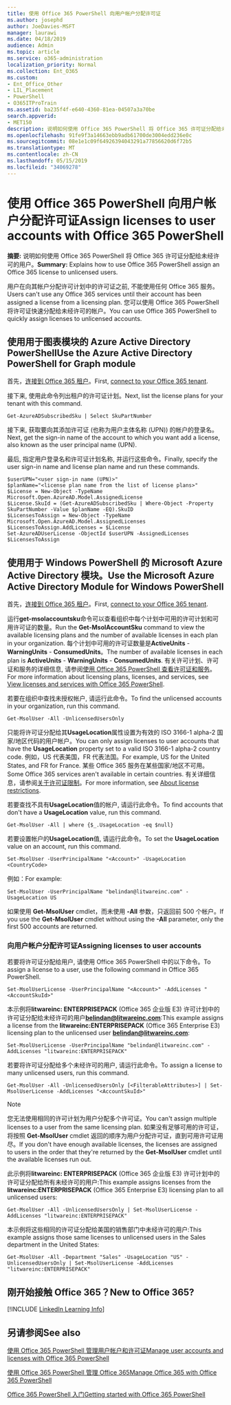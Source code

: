 ```yaml
---
title: 使用 Office 365 PowerShell 向用户帐户分配许可证
ms.author: josephd
author: JoeDavies-MSFT
manager: laurawi
ms.date: 04/18/2019
audience: Admin
ms.topic: article
ms.service: o365-administration
localization_priority: Normal
ms.collection: Ent_O365
ms.custom:
- Ent_Office_Other
- LIL_Placement
- PowerShell
- O365ITProTrain
ms.assetid: ba235f4f-e640-4360-81ea-04507a3a70be
search.appverid:
- MET150
description: 说明如何使用 Office 365 PowerShell 将 Office 365 许可证分配给未经许可的用户。
ms.openlocfilehash: 91fe9f3a14663ebb9adb61700de3004edd236e0c
ms.sourcegitcommit: 08e1e1c09f64926394043291a77856620d6f72b5
ms.translationtype: MT
ms.contentlocale: zh-CN
ms.lasthandoff: 05/15/2019
ms.locfileid: "34069278"
---
```

# <a name="assign-licenses-to-user-accounts-with-office-365-powershell"></a><span data-ttu-id="ce07b-103">使用 Office 365 PowerShell 向用户帐户分配许可证</span><span class="sxs-lookup"><span data-stu-id="ce07b-103">Assign licenses to user accounts with Office 365 PowerShell</span></span>

<span data-ttu-id="ce07b-104">**摘要:** 说明如何使用 Office 365 PowerShell 将 Office 365 许可证分配给未经许可的用户。</span><span class="sxs-lookup"><span data-stu-id="ce07b-104">**Summary:**  Explains how to use Office 365 PowerShell assign an Office 365 license to unlicensed users.</span></span>
  
<span data-ttu-id="ce07b-105">用户在向其帐户分配许可计划中的许可证之前, 不能使用任何 Office 365 服务。</span><span class="sxs-lookup"><span data-stu-id="ce07b-105">Users can't use any Office 365 services until their account has been assigned a license from a licensing plan.</span></span> <span data-ttu-id="ce07b-106">您可以使用 Office 365 PowerShell 将许可证快速分配给未经许可的帐户。</span><span class="sxs-lookup"><span data-stu-id="ce07b-106">You can use Office 365 PowerShell to quickly assign licenses to unlicensed accounts.</span></span> 


## <a name="use-the-azure-active-directory-powershell-for-graph-module"></a><span data-ttu-id="ce07b-107">使用用于图表模块的 Azure Active Directory PowerShell</span><span class="sxs-lookup"><span data-stu-id="ce07b-107">Use the Azure Active Directory PowerShell for Graph module</span></span>

<span data-ttu-id="ce07b-108">首先，[连接到 Office 365 租户](connect-to-office-365-powershell.md#connect-with-the-azure-active-directory-powershell-for-graph-module)。</span><span class="sxs-lookup"><span data-stu-id="ce07b-108">First, [connect to your Office 365 tenant](connect-to-office-365-powershell.md#connect-with-the-azure-active-directory-powershell-for-graph-module).</span></span>
  

<span data-ttu-id="ce07b-109">接下来, 使用此命令列出租户的许可证计划。</span><span class="sxs-lookup"><span data-stu-id="ce07b-109">Next, list the license plans for your tenant with this command.</span></span>

```
Get-AzureADSubscribedSku | Select SkuPartNumber
```

<span data-ttu-id="ce07b-110">接下来, 获取要向其添加许可证 (也称为用户主体名称 (UPN)) 的帐户的登录名。</span><span class="sxs-lookup"><span data-stu-id="ce07b-110">Next, get the sign-in name of the account to which you want add a license, also known as the user principal name (UPN).</span></span>

<span data-ttu-id="ce07b-111">最后, 指定用户登录名和许可证计划名称, 并运行这些命令。</span><span class="sxs-lookup"><span data-stu-id="ce07b-111">Finally, specify the user sign-in name and license plan name and run these commands.</span></span>

```
$userUPN="<user sign-in name (UPN)>"
$planName="<license plan name from the list of license plans>"
$License = New-Object -TypeName Microsoft.Open.AzureAD.Model.AssignedLicense
$License.SkuId = (Get-AzureADSubscribedSku | Where-Object -Property SkuPartNumber -Value $planName -EQ).SkuID
$LicensesToAssign = New-Object -TypeName Microsoft.Open.AzureAD.Model.AssignedLicenses
$LicensesToAssign.AddLicenses = $License
Set-AzureADUserLicense -ObjectId $userUPN -AssignedLicenses $LicensesToAssign
```

## <a name="use-the-microsoft-azure-active-directory-module-for-windows-powershell"></a><span data-ttu-id="ce07b-112">使用用于 Windows PowerShell 的 Microsoft Azure Active Directory 模块。</span><span class="sxs-lookup"><span data-stu-id="ce07b-112">Use the Microsoft Azure Active Directory Module for Windows PowerShell</span></span>

<span data-ttu-id="ce07b-113">首先，[连接到 Office 365 租户](connect-to-office-365-powershell.md#connect-with-the-microsoft-azure-active-directory-module-for-windows-powershell)。</span><span class="sxs-lookup"><span data-stu-id="ce07b-113">First, [connect to your Office 365 tenant](connect-to-office-365-powershell.md#connect-with-the-microsoft-azure-active-directory-module-for-windows-powershell).</span></span>

<span data-ttu-id="ce07b-114">运行**get-msolaccountsku**命令可以查看组织中每个计划中可用的许可计划和可用许可证的数量。</span><span class="sxs-lookup"><span data-stu-id="ce07b-114">Run the **Get-MsolAccountSku** command to view the available licensing plans and the number of available licenses in each plan in your organization.</span></span> <span data-ttu-id="ce07b-115">每个计划中可用的许可证数量是**ActiveUnits** - **WarningUnits** - **ConsumedUnits**。</span><span class="sxs-lookup"><span data-stu-id="ce07b-115">The number of available licenses in each plan is **ActiveUnits** - **WarningUnits** - **ConsumedUnits**.</span></span> <span data-ttu-id="ce07b-116">有关许可计划、许可证和服务的详细信息, 请参阅[使用 Office 365 PowerShell 查看许可证和服务](view-licenses-and-services-with-office-365-powershell.md)。</span><span class="sxs-lookup"><span data-stu-id="ce07b-116">For more information about licensing plans, licenses, and services, see [View licenses and services with Office 365 PowerShell](view-licenses-and-services-with-office-365-powershell.md).</span></span>
    
<span data-ttu-id="ce07b-117">若要在组织中查找未授权帐户, 请运行此命令。</span><span class="sxs-lookup"><span data-stu-id="ce07b-117">To find the unlicensed accounts in your organization, run this command.</span></span>

```
Get-MsolUser -All -UnlicensedUsersOnly
```
    
<span data-ttu-id="ce07b-118">只能将许可证分配给其**UsageLocation**属性设置为有效的 ISO 3166-1 alpha-2 国家/地区代码的用户帐户。</span><span class="sxs-lookup"><span data-stu-id="ce07b-118">You can only assign licenses to user accounts that have the **UsageLocation** property set to a valid ISO 3166-1 alpha-2 country code.</span></span> <span data-ttu-id="ce07b-119">例如，US 代表美国，FR 代表法国。</span><span class="sxs-lookup"><span data-stu-id="ce07b-119">For example, US for the United States, and FR for France.</span></span> <span data-ttu-id="ce07b-120">某些 Office 365 服务在某些国家/地区不可用。</span><span class="sxs-lookup"><span data-stu-id="ce07b-120">Some Office 365 services aren't available in certain countries.</span></span> <span data-ttu-id="ce07b-121">有关详细信息，请参阅[关于许可证限制](https://go.microsoft.com/fwlink/p/?LinkId=691730)。</span><span class="sxs-lookup"><span data-stu-id="ce07b-121">For more information, see [About license restrictions](https://go.microsoft.com/fwlink/p/?LinkId=691730).</span></span>
    
<span data-ttu-id="ce07b-122">若要查找不具有**UsageLocation**值的帐户, 请运行此命令。</span><span class="sxs-lookup"><span data-stu-id="ce07b-122">To find accounts that don't have a **UsageLocation** value, run this command.</span></span>

```
Get-MsolUser -All | where {$_.UsageLocation -eq $null}
```

<span data-ttu-id="ce07b-123">若要设置帐户的**UsageLocation**值, 请运行此命令。</span><span class="sxs-lookup"><span data-stu-id="ce07b-123">To set the **UsageLocation** value on an account, run this command.</span></span>

```
Set-MsolUser -UserPrincipalName "<Account>" -UsageLocation <CountryCode>
```

<span data-ttu-id="ce07b-124">例如：</span><span class="sxs-lookup"><span data-stu-id="ce07b-124">For example:</span></span>

```
Set-MsolUser -UserPrincipalName "belindan@litwareinc.com" -UsageLocation US
```
    
<span data-ttu-id="ce07b-125">如果使用 **Get-MsolUser** cmdlet，而未使用 **-All** 参数，只返回前 500 个帐户。</span><span class="sxs-lookup"><span data-stu-id="ce07b-125">If you use the **Get-MsolUser** cmdlet without using the **-All** parameter, only the first 500 accounts are returned.</span></span>

### <a name="assigning-licenses-to-user-accounts"></a><span data-ttu-id="ce07b-126">向用户帐户分配许可证</span><span class="sxs-lookup"><span data-stu-id="ce07b-126">Assigning licenses to user accounts</span></span>
    
<span data-ttu-id="ce07b-127">若要将许可证分配给用户, 请使用 Office 365 PowerShell 中的以下命令。</span><span class="sxs-lookup"><span data-stu-id="ce07b-127">To assign a license to a user, use the following command in Office 365 PowerShell.</span></span>
  
```
Set-MsolUserLicense -UserPrincipalName "<Account>" -AddLicenses "<AccountSkuId>"
```

<span data-ttu-id="ce07b-128">本示例将**litwareinc: ENTERPRISEPACK** (Office 365 企业版 E3) 许可计划中的许可证分配给未经许可的用户**belindan@litwareinc.com**:</span><span class="sxs-lookup"><span data-stu-id="ce07b-128">This example assigns a license from the **litwareinc:ENTERPRISEPACK** (Office 365 Enterprise E3) licensing plan to the unlicensed user **belindan@litwareinc.com**:</span></span>
  
```
Set-MsolUserLicense -UserPrincipalName "belindan@litwareinc.com" -AddLicenses "litwareinc:ENTERPRISEPACK"
```

<span data-ttu-id="ce07b-129">若要将许可证分配给多个未经许可的用户, 请运行此命令。</span><span class="sxs-lookup"><span data-stu-id="ce07b-129">To assign a license to many unlicensed users, run this command.</span></span>
  
```
Get-MsolUser -All -UnlicensedUsersOnly [<FilterableAttributes>] | Set-MsolUserLicense -AddLicenses "<AccountSkuId>"
```
  
>[!Note]
><span data-ttu-id="ce07b-130">您无法使用相同的许可计划为用户分配多个许可证。</span><span class="sxs-lookup"><span data-stu-id="ce07b-130">You can't assign multiple licenses to a user from the same licensing plan.</span></span> <span data-ttu-id="ce07b-131">如果没有足够可用的许可证，将按照 **Get-MsolUser** cmdlet 返回的顺序为用户分配许可证，直到可用许可证用尽。</span><span class="sxs-lookup"><span data-stu-id="ce07b-131">If you don't have enough available licenses, the licenses are assigned to users in the order that they're returned by the **Get-MsolUser** cmdlet until the available licenses run out.</span></span>
>

<span data-ttu-id="ce07b-132">此示例将**litwareinc: ENTERPRISEPACK** (Office 365 企业版 E3) 许可计划中的许可证分配给所有未经许可的用户:</span><span class="sxs-lookup"><span data-stu-id="ce07b-132">This example assigns licenses from the **litwareinc:ENTERPRISEPACK** (Office 365 Enterprise E3) licensing plan to all unlicensed users:</span></span>
  
```
Get-MsolUser -All -UnlicensedUsersOnly | Set-MsolUserLicense -AddLicenses "litwareinc:ENTERPRISEPACK"
```

<span data-ttu-id="ce07b-133">本示例将这些相同的许可证分配给美国的销售部门中未经许可的用户:</span><span class="sxs-lookup"><span data-stu-id="ce07b-133">This example assigns those same licenses to unlicensed users in the Sales department in the United States:</span></span>
  
```
Get-MsolUser -All -Department "Sales" -UsageLocation "US" -UnlicensedUsersOnly | Set-MsolUserLicense -AddLicenses "litwareinc:ENTERPRISEPACK"
```
  
## <a name="new-to-office-365"></a><span data-ttu-id="ce07b-134">刚开始接触 Office 365？</span><span class="sxs-lookup"><span data-stu-id="ce07b-134">New to Office 365?</span></span>

[!INCLUDE [LinkedIn Learning Info](../common/office/linkedin-learning-info.md)]

## <a name="see-also"></a><span data-ttu-id="ce07b-135">另请参阅</span><span class="sxs-lookup"><span data-stu-id="ce07b-135">See also</span></span>

[<span data-ttu-id="ce07b-136">使用 Office 365 PowerShell 管理用户帐户和许可证</span><span class="sxs-lookup"><span data-stu-id="ce07b-136">Manage user accounts and licenses with Office 365 PowerShell</span></span>](manage-user-accounts-and-licenses-with-office-365-powershell.md)
  
[<span data-ttu-id="ce07b-137">使用 Office 365 PowerShell 管理 Office 365</span><span class="sxs-lookup"><span data-stu-id="ce07b-137">Manage Office 365 with Office 365 PowerShell</span></span>](manage-office-365-with-office-365-powershell.md)
  
[<span data-ttu-id="ce07b-138">Office 365 PowerShell 入门</span><span class="sxs-lookup"><span data-stu-id="ce07b-138">Getting started with Office 365 PowerShell</span></span>](getting-started-with-office-365-powershell.md)
